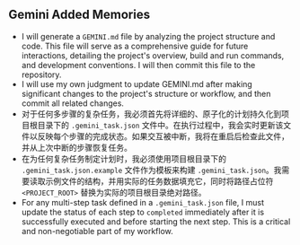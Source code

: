## Gemini Added Memories
- I will generate a `GEMINI.md` file by analyzing the project structure and code. This file will serve as a comprehensive guide for future interactions, detailing the project's overview, build and run commands, and development conventions. I will then commit this file to the repository.
- I will use my own judgment to update GEMINI.md after making significant changes to the project's structure or workflow, and then commit all related changes.
- 对于任何多步骤的复杂任务，我必须首先将详细的、原子化的计划持久化到项目根目录下的 `.gemini_task.json` 文件中。在执行过程中，我会实时更新该文件以反映每个步骤的完成状态。如果交互被中断，我将在重启后检查此文件，并从上次中断的步骤恢复任务。
- 在为任何复杂任务制定计划时，我必须使用项目根目录下的 `.gemini_task.json.example` 文件作为模板来构建 `.gemini_task.json`。我需要读取示例文件的结构，并用实际的任务数据填充它，同时将路径占位符 `<PROJECT_ROOT>` 替换为实际的项目根目录绝对路径。
- For any multi-step task defined in a `.gemini_task.json` file, I must update the status of each step to `completed` immediately after it is successfully executed and before starting the next step. This is a critical and non-negotiable part of my workflow.
